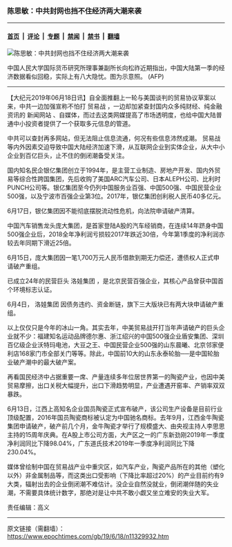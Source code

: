### 陈思敏：中共封网也挡不住经济两大潮来袭

---

#### [首页](../../../..?n11329932) &nbsp;|&nbsp; [评论](../../../../../epoch-comment?n11329932) &nbsp;|&nbsp; [专题](../../../../../epoch-special?n11329932) &nbsp;|&nbsp; [禁闻](../../../../../epoch-news?n11329932) &nbsp;|&nbsp; [禁书](../../../../../books?n11329932) &nbsp;|&nbsp; [翻墙](https://github.com/gfw-breaker/nogfw/blob/master/README.md?n11329932)


<div><img alt="陈思敏：中共封网也挡不住经济两大潮来袭" class="attachment-djy_600_400 size-djy_600_400 wp-post-image" src="https://i.epochtimes.com/assets/uploads/2019/04/1d38ab83b9b7b929f335db776bf9b29e-600x400.jpg"/>
<div class="caption">
 <p>
  中国人民大学国际货币研究所理事兼副所长向松祚近期指出，中国大陆第一季的经济数据看似回稳，实际上有八大隐忧。图为示意照。 (AFP)
 </p>
</div></div><hr/><div class="post_content" id="artbody" itemprop="articleBody">
 <!-- article content begin -->
 <p>
  【大纪元2019年06月18日讯】自全面推翻上一轮与美国谈判的贸易协议草案以来，中共一边加强宣称不怕打
  <ok href="https://www.epochtimes.com/gb/tag/%E8%B4%B8%E6%98%93%E6%88%98.html">
   贸易战
  </ok>
  ，一边却加紧查封国内众多纯财经、纯金融资讯的
  <ok href="https://www.epochtimes.com/gb/tag/%E6%96%B0%E9%97%BB%E7%BD%91%E7%AB%99.html">
   新闻网站
  </ok>
  、自媒体，而过去这类网媒提高了市场透明度，也给中国大陆普通中小投资者提供了一个获取多元信息的管道。
 </p>
 <p>
  中共可以查封再多网站，但无法阻止信息流通，何况有些信息沛然成潮。
  <ok href="https://www.epochtimes.com/gb/tag/%E8%B4%B8%E6%98%93%E6%88%98.html">
   贸易战
  </ok>
  等内外因素交迫导致中国大陆经济加速下滑，从互联网企业到实体企业，从大中小企业到百亿巨头，止不住的倒闭潮备受关注。
 </p>
 <p>
  国内知名民企银亿集团创立于1994年，是主营工业制造、房地产开发、国内外贸易等综合性跨国集团，先后收购了美国ARC汽车公司、日本ALEPH公司、比利时PUNCH公司等。银亿集团至今仍列中国服务业百强、中国500强、中国民营企业500强，以及宁波市百强企业第3位。2017年，银亿集团创利税人民币40多亿元。
 </p>
 <p>
  6月17日，银亿集团因不能彻底摆脱流动性危机，向法院申请破产清算。
 </p>
 <p>
  中国汽车销售龙头庞大集团，是首家登陆A股的汽车经销商，在连续14年跻身中国500强企业后，2018全年净利润亏损较2017年跌近30倍，今年第1季度的净利润亦较去年同期下滑近25倍。
 </p>
 <p>
  6月15日，庞大集团因一笔1,700万元人民币借款到期无力偿还，遭债权人正式申请破产重组。
 </p>
 <p>
  已成立24年的民营巨头
  <ok href="https://www.epochtimes.com/gb/tag/%E6%B4%9B%E5%A8%83%E9%9B%86%E5%9B%A2.html">
   洛娃集团
  </ok>
  ，是北京民营百强企业，其核心产品曾获中国首个环境标志认证。
 </p>
 <p>
  6月4日，
  <ok href="https://www.epochtimes.com/gb/tag/%E6%B4%9B%E5%A8%83%E9%9B%86%E5%9B%A2.html">
   洛娃集团
  </ok>
  因债务违约、资金断链，旗下三大版块已有两大块申请破产重组。
 </p>
 <p>
  以上仅仅只是今年的冰山一角。其实去年，中美贸易战开打当年声请破产的巨头企业就不少：福建知名运动品牌德尔惠、浙江绍兴的中国500强企业盾安集团、深圳百亿级企业沃特玛电池，大豆之王、中国民营企业500强的山东晨曦、北京邻家便利店168家门市全部关门等等。除此，中国前10大的山东永泰轮胎──是中国轮胎业破产潮中的最大破产案。
 </p>
 <p>
  再看国民经济中占据重要一席、产量连续多年位居世界第一的陶瓷产业，也因中美贸易摩擦，出口关税大幅提升，出口下滑趋势明显，产业遭遇开窑率、产销率双双暴跌。
 </p>
 <p>
  6月13日，江西上高知名企业国员陶瓷正式宣布破产，该公司生产设备是目前行业顶级配置，2016年国员陶瓷商标被认定为中国驰名商标。去年9月，江西金牛陶瓷集团申请破产，破产前几个月，金牛陶瓷才举行了规模盛大、由央视主持人李思思主持的15周年庆典。在A股上市公司方面，大产区之一的广东新劲刚2019年一季度净利润同比下降98.04%，广东道氏技术2019年一季度净利润同比下降230.04%。
 </p>
 <p>
  媒体曾绘制中国在贸易战产业中重灾区，如汽车产业，陶瓷产品所在的其他（塑化以外）非金属制品等，而这类出口受影响（下降比率超过20%）的产业目前约有9大类，辐射出去的企业倒闭潮不难估计。没企业自然没就业，倒闭潮伴随的失业潮，不需要具体统计数字，那绝对是让中共不敢小觑又坐立难安的失业大军。
 </p>
 <p>
  责任编辑：高义
 </p>
 <!-- article content end -->
 <div id="below_article_ad">
 </div>
</div>


---

原文链接（需翻墙）：https://www.epochtimes.com/gb/19/6/18/n11329932.htm